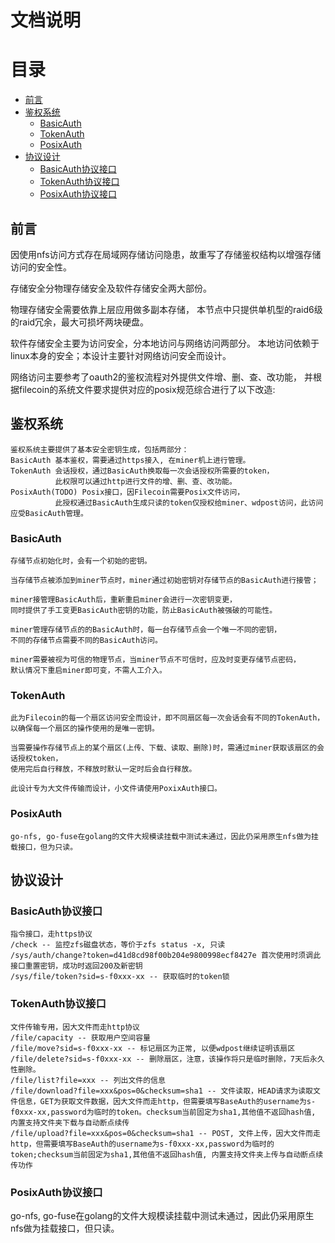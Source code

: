 # 文档说明

# 目录
- [前言](#前言)
- [鉴权系统](#鉴权系统)
    - [BasicAuth](#BasicAuth)
    - [TokenAuth](#TokenAuth)
    - [PosixAuth](#PosixAuth)
- [协议设计](#协议设计)
    - [BasicAuth协议接口](#BasicAuth协议接口)
    - [TokenAuth协议接口](#TokenAuth协议接口)
    - [PosixAuth协议接口](#PosixAuth协议接口)

## 前言
因使用nfs访问方式存在局域网存储访问隐患，故重写了存储鉴权结构以增强存储访问的安全性。

存储安全分物理存储安全及软件存储安全两大部份。

物理存储安全需要依靠上层应用做多副本存储，
本节点中只提供单机型的raid6级的raid冗余，最大可损坏两块硬盘。

软件存储安全主要为访问安全，分本地访问与网络访问两部分。
本地访问依赖于linux本身的安全；本设计主要针对网络访问安全而设计。

网络访问主要参考了oauth2的鉴权流程对外提供文件增、删、查、改功能，
并根据filecoin的系统文件要求提供对应的posix规范综合进行了以下改造:

## 鉴权系统
```
鉴权系统主要提供了基本安全密钥生成，包括两部分：
BasicAuth 基本鉴权，需要通过https接入, 在miner机上进行管理。
TokenAuth 会话授权，通过BasicAuth换取每一次会话授权所需要的token，
          此权限可以通过http进行文件的增、删、查、改功能。 
PosixAuth(TODO) Posix接口，因Filecoin需要Posix文件访问，
          此授权通过BasicAuth生成只读的token仅授权给miner、wdpost访问，此访问应受BasicAuth管理。
```

### BasicAuth
```
存储节点初始化时，会有一个初始的密钥。

当存储节点被添加到miner节点时，miner通过初始密钥对存储节点的BasicAuth进行接管；

miner接管理BasicAuth后，重新重启miner会进行一次密钥变更，
同时提供了手工变更BasicAuth密钥的功能，防止BasicAuth被强破的可能性。

miner管理存储节点的的BasicAuth时，每一台存储节点会一个唯一不同的密钥，
不同的存储节点需要不同的BasicAuth访问。

miner需要被视为可信的物理节点，当miner节点不可信时，应及时变更存储节点密码，
默认情况下重启miner即可变，不需人工介入。
```

### TokenAuth
```
此为Filecoin的每一个扇区访问安全而设计，即不同扇区每一次会话会有不同的TokenAuth，
以确保每一个扇区的操作使用的是唯一密钥。

当需要操作存储节点上的某个扇区(上传、下载、读取、删除)时，需通过miner获取该扇区的会话授权token，
使用完后自行释放，不释放时默认一定时后会自行释放。

此设计专为大文件传输而设计，小文件请使用PoxixAuth接口。
```

### PosixAuth
```
go-nfs, go-fuse在golang的文件大规模读挂载中测试未通过，因此仍采用原生nfs做为挂载接口，但为只读。
```

## 协议设计

### BasicAuth协议接口
```
指令接口，走https协议
/check -- 监控zfs磁盘状态，等价于zfs status -x, 只读
/sys/auth/change?token=d41d8cd98f00b204e9800998ecf8427e 首次使用时须调此接口重置密钥，成功时返回200及新密钥
/sys/file/token?sid=s-f0xxx-xx -- 获取临时的token锁
```


### TokenAuth协议接口
```
文件传输专用，因大文件而走http协议
/file/capacity -- 获取用户空间容量
/file/move?sid=s-f0xxx-xx -- 标记扇区为正常, 以便wdpost继续证明该扇区
/file/delete?sid=s-f0xxx-xx -- 删除扇区，注意，该操作将只是临时删除，7天后永久性删除。
/file/list?file=xxx -- 列出文件的信息
/file/download?file=xxx&pos=0&checksum=sha1 -- 文件读取，HEAD请求为读取文件信息，GET为获取文件数据，因大文件而走http，但需要填写BaseAuth的username为s-f0xxx-xx,password为临时的token。checksum当前固定为sha1,其他值不返回hash值, 内置支持文件夹下载与自动断点续传
/file/upload?file=xxx&pos=0&checksum=sha1 -- POST, 文件上传，因大文件而走http，但需要填写BaseAuth的username为s-f0xxx-xx,password为临时的token;checksum当前固定为sha1,其他值不返回hash值, 内置支持文件夹上传与自动断点续传功作
```

### PosixAuth协议接口

go-nfs, go-fuse在golang的文件大规模读挂载中测试未通过，因此仍采用原生nfs做为挂载接口，但只读。


